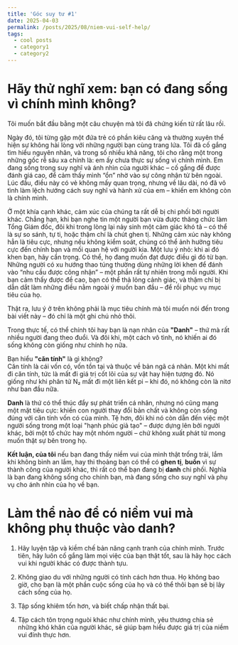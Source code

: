```yaml
---
title: 'Góc suy tư #1'
date: 2025-04-03
permalink: /posts/2025/08/niem-vui-self-help/
tags:
  - cool posts
  - category1
  - category2
---
```

# Hãy thử nghĩ xem: bạn có đang sống vì chính mình không?

Tôi muốn bắt đầu bằng một câu chuyện mà tôi đã chứng kiến từ rất lâu rồi.

Ngày đó, tôi từng gặp một đứa trẻ có phần kiêu căng và thường xuyên thể hiện sự không hài lòng với những người bạn cùng trang lứa. Tôi đã cố gắng tìm hiểu nguyên nhân, và trong số nhiều khả năng, tôi cho rằng một trong những gốc rễ sâu xa chính là: em ấy chưa thực sự sống vì chính mình. Em đang sống trong suy nghĩ và ánh nhìn của người khác – cố gắng để được đánh giá cao, để cảm thấy mình “ổn” nhờ vào sự công nhận từ bên ngoài. Lúc đầu, điều này có vẻ không mấy quan trọng, nhưng về lâu dài, nó đã vô tình làm lệch hướng cách suy nghĩ và hành xử của em – khiến em không còn là chính mình.

Ở một khía cạnh khác, cảm xúc của chúng ta rất dễ bị chi phối bởi người khác. Chẳng hạn, khi bạn nghe tin một người bạn vừa được thăng chức làm Tổng Giám đốc, đôi khi trong lòng lại nảy sinh một cảm giác khó tả – có thể là sự so sánh, tự ti, hoặc thậm chí là chút ghen tị. Những cảm xúc này không hẳn là tiêu cực, nhưng nếu không kiểm soát, chúng có thể ảnh hưởng tiêu cực đến chính bạn và mối quan hệ với người kia. Một lưu ý nhỏ: khi ai đó khen bạn, hãy cẩn trọng. Có thể, họ đang muốn đạt được điều gì đó từ bạn. Những người có xu hướng thao túng thường dùng những lời khen để đánh vào “nhu cầu được công nhận” – một phần rất tự nhiên trong mỗi người. Khi bạn cảm thấy được đề cao, bạn có thể thả lỏng cảnh giác, và thậm chí bị dẫn dắt làm những điều nằm ngoài ý muốn ban đầu – để rồi phục vụ mục tiêu của họ.

Thật ra, lưu ý ở trên không phải là mục tiêu chính mà tôi muốn nói đến trong bài viết này – đó chỉ là một ghi chú nhỏ thôi.

Trong thực tế, có thể chính tôi hay bạn là nạn nhân của **"Danh"** – thứ mà rất nhiều người đang theo đuổi. Và đôi khi, một cách vô tình, nó khiến ai đó sống không còn giống như chính họ nữa.

Bạn hiểu **"căn tính"** là gì không?  
Căn tính là cái vốn có, vốn tồn tại và thuộc về bản ngã cá nhân. Một khi mất đi căn tính, tức là mất đi giá trị cốt lõi của sự vật hay hiện tượng đó. Nó giống như khi phân tử N₂ mất đi một liên kết pi – khi đó, nó không còn là nitơ như ban đầu nữa.

**Danh** là thứ có thể thúc đẩy sự phát triển cá nhân, nhưng nó cũng mang một mặt tiêu cực: khiến con người thay đổi bản chất và không còn sống đúng với căn tính vốn có của mình. Tệ hơn, đôi khi nó còn dẫn đến việc một người sống trong một loại "hạnh phúc giả tạo" – được dựng lên bởi người khác, bởi một tổ chức hay một nhóm người – chứ không xuất phát từ mong muốn thật sự bên trong họ.

**Kết luận, của tôi** nếu bạn đang thấy niềm vui của mình thật trống trải, lắm khi không bình an lắm, hay thi thoảng bạn có thể có **ghen tị**, **buồn** vì sự thành công của người khác, thì rất có thể bạn đang bị **danh** chi phối. Nghĩa là bạn đang không sống cho chính bạn, mà đang sống cho suy nghĩ và phụ vụ cho ánh nhìn của họ về bạn.

# Làm thể nào để có niềm vui mà không phụ thuộc vào danh?

1. Hãy luyện tập và kiềm chế bản năng cạnh tranh của chính mình. Trước tiên, hãy luôn cố gắng làm mọi việc của bạn thật tốt, sau là hãy học cách vui khi người khác có được thành tựu.

2. Không giao du với những người có tính cách hơn thua. Họ không bao giờ, cho bạn là một phần cuộc sống của họ và có thể thôi bạn sẽ bị lây cách sống của họ.

3. Tập sống khiêm tốn hơn, và biết chấp nhận thất bại.

4. Tập cách tôn trọng nguòi khác như chính mình, yêu thương chia sẻ những khó khăn của người khác, sẽ giúp bạm hiểu được giá trị của niềm vui đính thực hơn.

